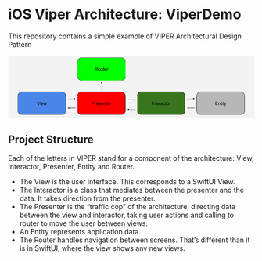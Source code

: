 # iOS Viper Architecture: ViperDemo
This repository contains a simple example of VIPER Architectural Design Pattern

<p align="center">
  <img src="https://github.com/dduardo/ViperDemo/blob/main/Images/Viper.png" width="850">
</p>

## Project Structure
Each of the letters in VIPER stand for a component of the architecture: View, Interactor, Presenter, Entity and Router.

* The View is the user interface. This corresponds to a SwiftUI View.
* The Interactor is a class that mediates between the presenter and the data. It takes direction from the presenter.
* The Presenter is the “traffic cop” of the architecture, directing data between the view and interactor, taking user actions and calling to router to move the user between views.
* An Entity represents application data.
* The Router handles navigation between screens. That’s different than it is in SwiftUI, where the view shows any new views.
